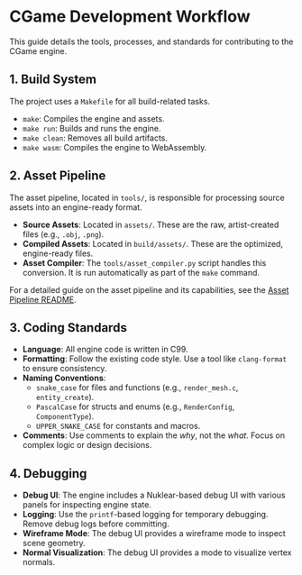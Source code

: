 # CGame Development Workflow

This guide details the tools, processes, and standards for contributing to the CGame engine.

## 1. Build System

The project uses a `Makefile` for all build-related tasks.

*   `make`: Compiles the engine and assets.
*   `make run`: Builds and runs the engine.
*   `make clean`: Removes all build artifacts.
*   `make wasm`: Compiles the engine to WebAssembly.

## 2. Asset Pipeline

The asset pipeline, located in `tools/`, is responsible for processing source assets into an engine-ready format.

*   **Source Assets**: Located in `assets/`. These are the raw, artist-created files (e.g., `.obj`, `.png`).
*   **Compiled Assets**: Located in `build/assets/`. These are the optimized, engine-ready files.
*   **Asset Compiler**: The `tools/asset_compiler.py` script handles this conversion. It is run automatically as part of the `make` command.

For a detailed guide on the asset pipeline and its capabilities, see the [Asset Pipeline README](../../tools/README.md).

## 3. Coding Standards

*   **Language**: All engine code is written in C99.
*   **Formatting**: Follow the existing code style. Use a tool like `clang-format` to ensure consistency.
*   **Naming Conventions**:
    *   `snake_case` for files and functions (e.g., `render_mesh.c`, `entity_create`).
    *   `PascalCase` for structs and enums (e.g., `RenderConfig`, `ComponentType`).
    *   `UPPER_SNAKE_CASE` for constants and macros.
*   **Comments**: Use comments to explain the *why*, not the *what*. Focus on complex logic or design decisions.

## 4. Debugging

*   **Debug UI**: The engine includes a Nuklear-based debug UI with various panels for inspecting engine state.
*   **Logging**: Use the `printf`-based logging for temporary debugging. Remove debug logs before committing.
*   **Wireframe Mode**: The debug UI provides a wireframe mode to inspect scene geometry.
*   **Normal Visualization**: The debug UI provides a mode to visualize vertex normals.
